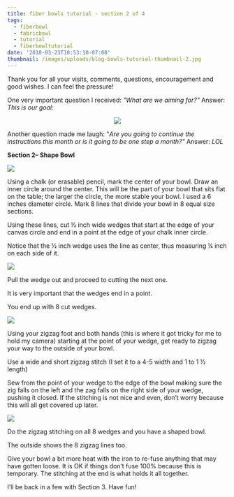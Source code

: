 ```yaml
---
title: fiber bowls tutorial - section 2 of 4
tags:
  - fiberbowl
  - fabricbowl
  - tutorial
  - fiberbowltutorial
date: '2018-03-23T10:53:10-07:00'
thumbnail: /images/uploads/blog-bowls-tutorial-thumbnail-2.jpg
---
```

Thank you for all your visits, comments, questions, encouragement and good wishes. I can feel the pressure!

One very important question I received: _"What are we aiming for?"_  Answer: _This is our goal:_

<p align="center"><img class="img-responsive" src="/images/uploads/blog-bowls-tutorial-sample.jpg"></p>

Another question made me laugh: "_Are you going to continue the instructions this month or is it going to be one step a month?"_  Answer: _LOL_

**Section 2– Shape Bowl**

<img class="img-responsive" src="/images/uploads/blog-bowls-tutorial-4.jpg">

Using a chalk (or erasable) pencil, mark the center of your bowl.  Draw an inner circle around the center.  This will be the part of your bowl that sits flat on the table; the larger the circle, the more stable your bowl.  I used a 6 inches diameter circle.  Mark 8 lines that divide your bowl in 8 equal size sections.

Using these lines, cut ½ inch wide wedges that start at the edge of your canvas circle and end in a point at the edge of your chalk inner circle.

Notice that the ½ inch wedge uses the line as center, thus measuring ¼ inch on each side of it.  

<img class="img-responsive" src="/images/uploads/blog-bowls-tutorial-5.jpg">

Pull the wedge out and proceed to cutting the next one.

It is very important that the wedges end in a point.

You end up with 8 cut wedges.

<img class="img-responsive" src="/images/uploads/blog-bowls-tutorial-6.jpg">

Using your zigzag foot and both hands (this is where it got tricky for me to hold my camera) starting at the point of your wedge, get ready to zigzag your way to the outside of your bowl.

Use a wide and short zigzag stitch (I set it to a 4-5 width and 1 to 1 ½ length)

Sew from the point of your wedge to the edge of the bowl making sure the zig falls on the left and the zag falls on the right side of your wedge, pushing it closed.  If the stitching is not nice and even, don’t worry because this will all get covered up later.

<img class="img-responsive" src="/images/uploads/blog-bowls-tutorial-7.jpg">

Do the zigzag stitching on all 8 wedges and you have a shaped bowl.

The outside shows the 8 zigzag lines too.

Give your bowl a bit more heat with the iron to re-fuse anything that may have gotten loose.  It is OK if things don’t fuse 100% because this is temporary.  The stitching at the end is what holds it all together.

I’ll be back in a few with Section 3.  Have fun!
